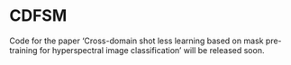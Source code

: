 # CDFSM
Code for the paper ‘Cross-domain shot less learning based on mask pre-training for hyperspectral image classification’ will be released soon.
